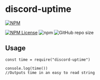 # discord-uptime
[![NPM](https://nodei.co/npm/discord-uptime.png?compact=true)](https://nodei.co/npm/discord-uptime/)

[![NPM License](https://img.shields.io/npm/l/all-contributors.svg?style=flat)](https://github.com/Kevin621/discord-uptime/blob/master/LICENSE) ![npm](https://img.shields.io/npm/v/discord-uptime) ![GitHub repo size](https://img.shields.io/github/repo-size/kevin621/discord-uptime)
## Usage

    const time = require("discord-uptime")

	console.log(time())
	//Outputs time in an easy to read string
